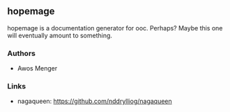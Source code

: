 ## hopemage

hopemage is a documentation generator for ooc. Perhaps? Maybe
this one will eventually amount to something.

### Authors

  * Awos Menger
  
### Links

  * nagaqueen: <https://github.com/nddrylliog/nagaqueen>

